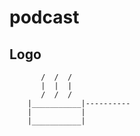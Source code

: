 # podcast

## Logo




           /  /  /
           |  |  |
           /  /  /
        |___________|----------
        |           |
        |___________|





